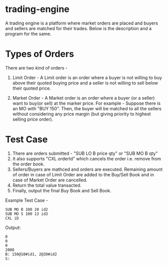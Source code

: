 # trading-engine


A trading engine is a platform where market orders are placed and buyers and sellers are matched for their trades. Below is the description and a program for the same.

# Types of Orders
There are two kind of orders - 
1. Limit Order - A Limit order is an order where a buyer is not willing to buy above their quoted buying price and a seller is not willing to sell below their quoted price. 

2. Market Order  - A Market order is an order where a buyer (or a seller) want to buy(or sell) at the marker price. For example - Suppose there is an MO with "BUY 150". Then, the buyer will be matched to all the sellers without considering any price margin (but giving priority to highest selling price order).

# Test Case
1. There are orders submitted - "SUB LO B price qty" or "SUB MO B qty"
2. It also supports "CXL orderId" which cancels the order i.e. remove from the order book.
2. Sellers/Buyers are mathced and orders are executed. Remaining amount of order in case of Limit Order are added to the Buy/Sell Book and in case of Market Order are cancelled. 
3. Return the total value transacted.
4. Finally, output the final Buy Book and Sell Book.

Example Test Case - 
```SUB LO B 500 10 id1
SUB MO B 100 20 id2
SUB MO S 100 13 id3
CXL iD
```

Output: 
```
0
0
0
2000
B: 150@10#id1, 2@20#id2
S: 
```
